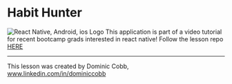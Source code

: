 # Habit Hunter

![React Native, Android, ios Logo](https://www.futuremind.com/m/cache/c8/15/c8150d863e584ed42ccfbdc3f3f1aa3a.jpg)
This application is part of a video tutorial for recent bootcamp grads interested in react native!
Follow the lesson repo [HERE](https://github.com/whoisdominic/react-native-intro)

---

This lesson was created by Dominic Cobb, www.linkedin.com/in/dominiccobb
